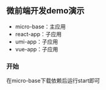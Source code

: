 ## 微前端开发demo演示

- micro-base：主应用
- react-app：子应用
- umi-app：子应用
- vue-app：子应用

### 开始
在micro-base下载依赖后运行start即可